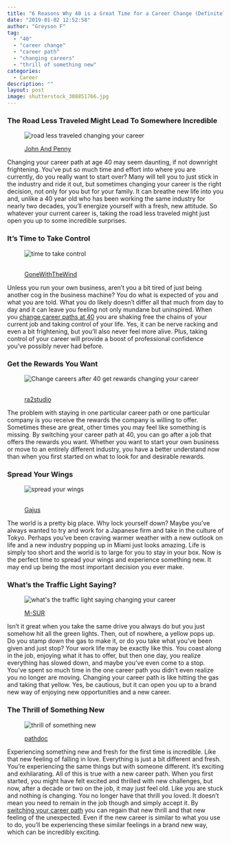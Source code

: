 ```yaml
---
title: "6 Reasons Why 40 is a Great Time for a Career Change (Definitely #3)"
date: "2019-01-02 12:52:58"
author: "Greyson F"
tag:
  - "40"
  - "career change"
  - "career path"
  - "changing careers"
  - "thrill of something new"
categories:
  - Career
description: ""
layout: post
image: shutterstock_308851766.jpg
---
```


### The Road Less Traveled Might Lead To Somewhere Incredible

<figure aria-describedby="caption-attachment-4405" class="wp-caption alignnone" id="attachment_4405" style="width: 700px">

![road less traveled changing your career](/posts/shutterstock_519707032.jpg)<figcaption class="wp-caption-text" id="caption-attachment-4405">[John And Penny](https://www.shutterstock.com/image-photo/small-country-road-leading-into-mountain-519707032)</figcaption></figure>

Changing your career path at age 40 may seem daunting, if not downright frightening. You’ve put so much time and effort into where you are currently, do you really want to start over? Many will tell you to just stick in the industry and ride it out, but sometimes changing your career is the right decision, not only for you but for your family. It can breathe new life into you and, unlike a 40 year old who has been working the same industry for nearly two decades, you’ll energize yourself with a fresh, new attitude. So whatever your current career is, taking the road less traveled might just open you up to some incredible surprises.

### It’s Time to Take Control

<figure aria-describedby="caption-attachment-4406" class="wp-caption alignnone" id="attachment_4406" style="width: 700px">

![time to take control](/posts/shutterstock_475214050.jpg)<figcaption class="wp-caption-text" id="caption-attachment-4406">  
[GoneWithTheWind](https://www.shutterstock.com/image-photo/classy-mature-woman-breaking-chains-isolated-475214050)</figcaption></figure>

Unless you run your own business, aren’t you a bit tired of just being another cog in the business machine? You do what is expected of you and what you are told. What you do likely doesn’t differ all that much from day to day and it can leave you feeling not only mundane but uninspired. When you [change career paths at 40](http://moderntips.com/10-ways-to-change-careers-in-your-40s-and-beyond) you are shaking free the chains of your current job and taking control of your life. Yes, it can be nerve racking and even a bit frightening, but you’ll also never feel more alive. Plus, taking control of your career will provide a boost of professional confidence you’ve possibly never had before.

### Get the Rewards You Want

<figure aria-describedby="caption-attachment-4404" class="wp-caption alignnone" id="attachment_4404" style="width: 700px">

![Change careers after 40 get rewards changing your career](/posts/shutterstock_308851766.jpg)<figcaption class="wp-caption-text" id="caption-attachment-4404">  
 [ra2studio](https://www.shutterstock.com/image-photo/business-woman-on-road-heading-toward-308851766)</figcaption></figure>

The problem with staying in one particular career path or one particular company is you receive the rewards the company is willing to offer. Sometimes these are great, other times you may feel like something is missing. By switching your career path at 40, you can go after a job that offers the rewards you want. Whether you want to start your own business or move to an entirely different industry, you have a better understand now than when you first started on what to look for and desirable rewards.

### Spread Your Wings

<figure aria-describedby="caption-attachment-4407" class="wp-caption alignnone" id="attachment_4407" style="width: 700px">

![spread your wings](/posts/shutterstock_263748254.jpg)<figcaption class="wp-caption-text" id="caption-attachment-4407">  
[Gajus](https://www.shutterstock.com/image-photo/close-businessman-business-suit-showing-small-263748254)</figcaption></figure>

The world is a pretty big place. Why lock yourself down? Maybe you’ve always wanted to try and work for a Japanese firm and take in the culture of Tokyo. Perhaps you’ve been craving warmer weather with a new outlook on life and a new industry popping up in Miami just looks amazing. Life is simply too short and the world is to large for you to stay in your box. Now is the perfect time to spread your wings and experience something new. It may end up being the most important decision you ever make.

### What’s the Traffic Light Saying?

<figure aria-describedby="caption-attachment-4408" class="wp-caption alignnone" id="attachment_4408" style="width: 700px">

![what's the traffic light saying changing your career](/posts/shutterstock_537386812.jpg)<figcaption class="wp-caption-text" id="caption-attachment-4408">[ M-SUR](https://www.shutterstock.com/image-photo/traffic-jam-vs-open-road-sign-537386812?src=WhXI757koSD9U1waldxHPg-3-60)</figcaption></figure>

Isn’t it great when you take the same drive you always do but you just somehow hit all the green lights. Then, out of nowhere, a yellow pops up. Do you stamp down the gas to make it, or do you take what you’ve been given and just stop? Your work life may be exactly like this. You coast along in the job, enjoying what it has to offer, but then one day, you realize everything has slowed down, and maybe you’ve even come to a stop. You’ve spent so much time in the one career path you didn’t even realize you no longer are moving. Changing your career path is like hitting the gas and taking that yellow. Yes, be cautious, but it can open you up to a brand new way of enjoying new opportunities and a new career.

### The Thrill of Something New

<figure aria-describedby="caption-attachment-4409" class="wp-caption alignnone" id="attachment_4409" style="width: 700px">

![thrill of something new](/posts/shutterstock_305253032.jpg)<figcaption class="wp-caption-text" id="caption-attachment-4409">[pathdoc](https://www.shutterstock.com/image-photo/two-women-optimistic-lady-having-solution-305253032)</figcaption></figure>

Experiencing something new and fresh for the first time is incredible. Like that new feeling of falling in love. Everything is just a bit different and fresh. You’re experiencing the same things but with someone different. It’s exciting and exhilarating. All of this is true with a new career path. When you first started, you might have felt excited and thrilled with new challenges, but now, after a decade or two on the job, it may just feel old. Like you are stuck and nothing is changing. You no longer have that thrill you loved. It doesn’t mean you need to remain in the job though and simply accept it. By [switching your career path](http://moderntips.com/10-steps-for-a-successful-career-change) you can regain that new thrill and that new feeling of the unexpected. Even if the new career is similar to what you use to do, you’ll be experiencing these similar feelings in a brand new way, which can be incredibly exciting.

